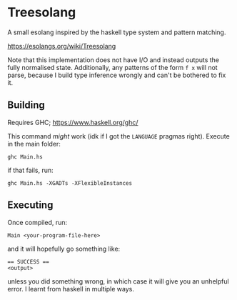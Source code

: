# Treesolang
A small esolang inspired by the haskell type system and pattern matching.

https://esolangs.org/wiki/Treesolang

Note that this implementation does not have I/O and instead outputs the fully normalised state. Additionally, any patterns of the form `f x` will not parse, because I build type inference wrongly and can't be bothered to fix it.

## Building
Requires GHC; https://www.haskell.org/ghc/

This command *might* work (idk if I got the `LANGUAGE` pragmas right). Execute in the main folder:
```
ghc Main.hs
```
if that fails, run:
```
ghc Main.hs -XGADTs -XFlexibleInstances
```

## Executing
Once compiled, run:
```
Main <your-program-file-here>
```
and it will hopefully go something like:
```
== SUCCESS ==
<output>
```
unless you did something wrong, in which case it will give you an unhelpful error. I learnt from haskell in multiple ways.
